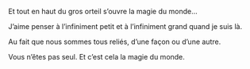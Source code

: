 Et tout en haut du gros orteil s’ouvre la magie du monde…

J’aime penser à l’infiniment petit et à l’infiniment grand quand je suis là.

Au fait que nous sommes tous reliés, d’une façon ou d’une autre.

Vous n’êtes pas seul. Et c’est cela la magie du monde.

